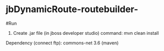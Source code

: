 # jbDynamicRoute-routebuilder-

#Run
1. Create .jar file (in jboss developer studio)
    command: mvn clean install
    
Dependency (connect ftp):
commons-net 3.6 (maven)
